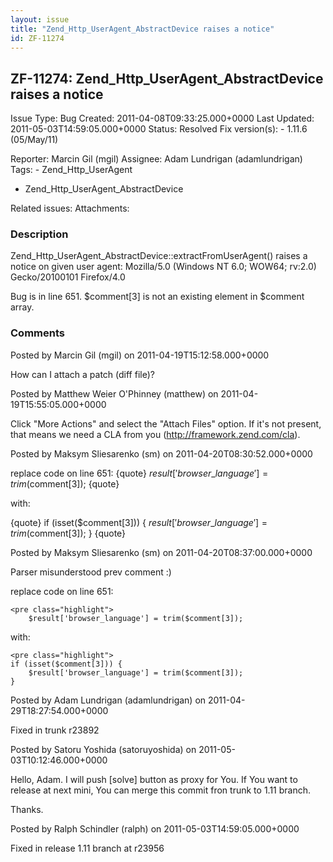 ```yaml
---
layout: issue
title: "Zend_Http_UserAgent_AbstractDevice raises a notice"
id: ZF-11274
---
```


ZF-11274: Zend\_Http\_UserAgent\_AbstractDevice raises a notice
---------------------------------------------------------------

 Issue Type: Bug Created: 2011-04-08T09:33:25.000+0000 Last Updated: 2011-05-03T14:59:05.000+0000 Status: Resolved Fix version(s): - 1.11.6 (05/May/11)
 
 Reporter:  Marcin Gil (mgil)  Assignee:  Adam Lundrigan (adamlundrigan)  Tags: - Zend\_Http\_UserAgent
- Zend\_Http\_UserAgent\_AbstractDevice
 
 Related issues: 
 Attachments: 
### Description

Zend\_Http\_UserAgent\_AbstractDevice::extractFromUserAgent() raises a notice on given user agent: Mozilla/5.0 (Windows NT 6.0; WOW64; rv:2.0) Gecko/20100101 Firefox/4.0

Bug is in line 651. $comment[3] is not an existing element in $comment array.

 

 

### Comments

Posted by Marcin Gil (mgil) on 2011-04-19T15:12:58.000+0000

How can I attach a patch (diff file)?

 

 

Posted by Matthew Weier O'Phinney (matthew) on 2011-04-19T15:55:05.000+0000

Click "More Actions" and select the "Attach Files" option. If it's not present, that means we need a CLA from you (<http://framework.zend.com/cla>).

 

 

Posted by Maksym Sliesarenko (sm) on 2011-04-20T08:30:52.000+0000

replace code on line 651: {quote} $result['browser\_language'] = trim($comment[3]); {quote}

with:

{quote} if (isset($comment[3])) { $result['browser\_language'] = trim($comment[3]); } {quote}

 

 

Posted by Maksym Sliesarenko (sm) on 2011-04-20T08:37:00.000+0000

Parser misunderstood prev comment :)

replace code on line 651:

 
    <pre class="highlight">
        $result['browser_language'] = trim($comment[3]);


with:

 
    <pre class="highlight">
    if (isset($comment[3])) {
        $result['browser_language'] = trim($comment[3]);
    }


 

 

Posted by Adam Lundrigan (adamlundrigan) on 2011-04-29T18:27:54.000+0000

Fixed in trunk r23892

 

 

Posted by Satoru Yoshida (satoruyoshida) on 2011-05-03T10:12:46.000+0000

Hello, Adam. I will push [solve] button as proxy for You. If You want to release at next mini, You can merge this commit fron trunk to 1.11 branch.

Thanks.

 

 

Posted by Ralph Schindler (ralph) on 2011-05-03T14:59:05.000+0000

Fixed in release 1.11 branch at r23956

 

 